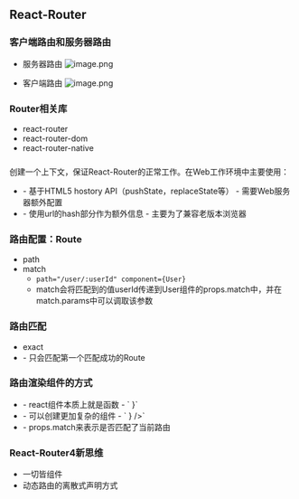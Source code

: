 ## React-Router

### 客户端路由和服务器路由
- 服务器路由
![image.png](https://i.loli.net/2021/02/19/yi9fePba2khXO61.png)

- 客户端路由
![image.png](https://i.loli.net/2021/02/19/iMuaR7L6mNdcTBb.png)

### Router相关库
- react-router
- react-router-dom
- react-router-native

### <Router>
创建一个上下文，保证React-Router的正常工作。在Web工作环境中主要使用：
- <BrowserRouter>
  - 基于HTML5 hostory API（pushState，replaceState等）
  - 需要Web服务器额外配置
- <HashRouter>
  - 使用url的hash部分作为额外信息
  - 主要为了兼容老版本浏览器

### 路由配置：Route
- path
- match
  - `path="/user/:userId" component={User}`
  - match会将匹配到的值userId传递到User组件的props.match中，并在match.params中可以调取该参数

### 路由匹配
- exact
- <Switch>
  - 只会匹配第一个匹配成功的Route

### 路由渲染组件的方式
- <Route component>
  - react组件本质上就是函数
  - `<Route path="..." component={() => <About/>}`
- <Route render>
  - 可以创建更加复杂的组件
  - `<Route path="..." render={(props) => <About {...props} />} />`  
- <Route children>
  - props.match来表示是否匹配了当前路由  

### React-Router4新思维
- 一切皆组件
- 动态路由的离散式声明方式  